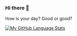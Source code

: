 ### Hi there 👋


How is your day? Good or good?
		
		



<!--
[jiritoo.com](https://www.jiritoo.com)
**shinyamagami/shinyamagami** is a ✨ _special_ ✨ repository because its `README.md` (this file) appears on your GitHub profile.

Here are some ideas to get you started:

- 🔭 I’m currently working on ...
- 🌱 I’m currently learning ...
- 👯 I’m looking to collaborate on ...
- 🤔 I’m looking for help with ...
- 💬 Ask me about ...
- 📫 How to reach me: ...
- 😄 Pronouns: ...
- ⚡ Fun fact: ...
-->



[![My GitHub Language Stats](https://github-readme-stats.vercel.app/api/top-langs/?username=jasongaylord&langs_count=5&theme=tokyonight)]()
